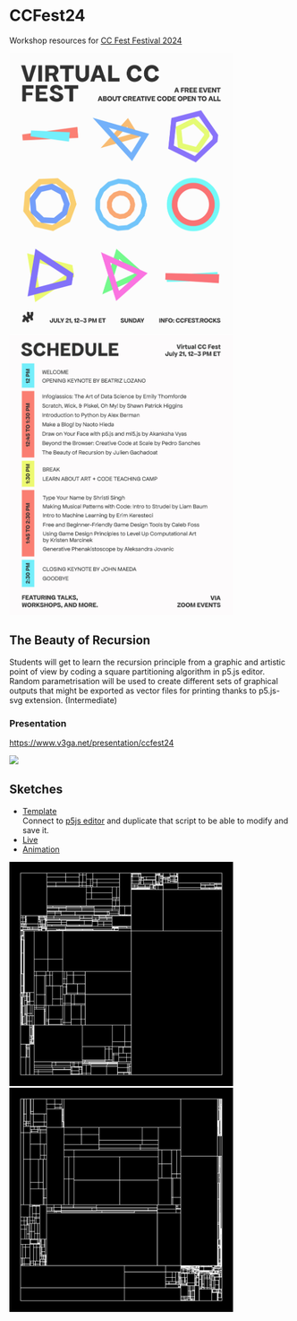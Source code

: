 # CCFest24
Workshop resources for [CC Fest Festival 2024 ](https://ccfest.rocks/)

<img src="CCFest24.jpg" height="500" /><img src="CCFest24_schedule.jpg"  height="500" />

## The Beauty of Recursion
Students will get to learn the recursion principle from a graphic and artistic point of view by coding a square partitioning algorithm in p5.js editor. Random parametrisation will be used to create different sets of graphical outputs that might be exported as vector files for printing thanks to p5.js-svg extension. (Intermediate)

### Presentation
https://www.v3ga.net/presentation/ccfest24

<img src="CCFest24_recursion_animation.gif" />

## Sketches
* [Template](https://editor.p5js.org/v3ga/sketches/IqRTP2Ta9)<br />Connect to [p5js editor](https://editor.p5js.org/) and duplicate that script to be able to modify and save it. 
* [Live](https://editor.p5js.org/v3ga/sketches/JMM_g3wBA)
* [Animation](https://editor.p5js.org/v3ga/sketches/xt1n-Iy7J)

<img src="recursion-01.png" width="400" /><img src="recursion-02.png"  width="400" />
